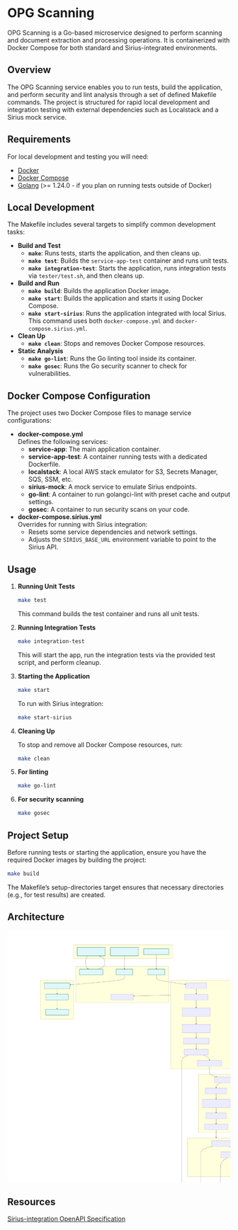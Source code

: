 # OPG Scanning

OPG Scanning is a Go-based microservice designed to perform scanning and document extraction and processing operations. It is containerized with Docker Compose for both standard and Sirius-integrated environments.

## Overview

The OPG Scanning service enables you to run tests, build the application, and perform security and lint analysis through a set of defined Makefile commands. The project is structured for rapid local development and integration testing with external dependencies such as Localstack and a Sirius mock service.

## Requirements

For local development and testing you will need:

- [Docker](https://www.docker.com/get-started)
- [Docker Compose](https://docs.docker.com/compose/install/)
- [Golang](https://golang.org) (>= 1.24.0 - if you plan on running tests outside of Docker)

## Local Development

The Makefile includes several targets to simplify common development tasks:

- **Build and Test**
  - **`make`**: Runs tests, starts the application, and then cleans up.
  - **`make test`**: Builds the `service-app-test` container and runs unit tests.
  - **`make integration-test`**: Starts the application, runs integration tests via `tester/test.sh`, and then cleans up.
- **Build and Run**
  - **`make build`**: Builds the application Docker image.
  - **`make start`**: Builds the application and starts it using Docker Compose.
  - **`make start-sirius`**: Runs the application integrated with local Sirius. This command uses both `docker-compose.yml` and `docker-compose.sirius.yml`.
- **Clean Up**
  - **`make clean`**: Stops and removes Docker Compose resources.
- **Static Analysis**
  - **`make go-lint`**: Runs the Go linting tool inside its container.
  - **`make gosec`**: Runs the Go security scanner to check for vulnerabilities.

## Docker Compose Configuration

The project uses two Docker Compose files to manage service configurations:

- **docker-compose.yml**  
  Defines the following services:
  - **service-app**: The main application container.
  - **service-app-test**: A container running tests with a dedicated Dockerfile.
  - **localstack**: A local AWS stack emulator for S3, Secrets Manager, SQS, SSM, etc.
  - **sirius-mock**: A mock service to emulate Sirius endpoints.
  - **go-lint**: A container to run golangci-lint with preset cache and output settings.
  - **gosec**: A container to run security scans on your code.
- **docker-compose.sirius.yml**  
  Overrides for running with Sirius integration:
  - Resets some service dependencies and network settings.
  - Adjusts the `SIRIUS_BASE_URL` environment variable to point to the Sirius API.

## Usage

1. **Running Unit Tests**

   ```bash
   make test
   ```

   This command builds the test container and runs all unit tests.

2. **Running Integration Tests**

   ```bash
   make integration-test
   ```

   This will start the app, run the integration tests via the provided test script, and perform cleanup.

3. **Starting the Application**

   ```bash
   make start
   ```

   To run with Sirius integration:

   ```bash
   make start-sirius
   ```

4. **Cleaning Up**

   To stop and remove all Docker Compose resources, run:

   ```bash
   make clean
   ```

5. **For linting**

   ```bash
   make go-lint
   ```

6. **For security scanning**
   ```bash
   make gosec
   ```

## Project Setup

Before running tests or starting the application, ensure you have the required Docker images by building the project:

```bash
make build
```

The Makefile’s setup-directories target ensures that necessary directories (e.g., for test results) are created.

## Architecture

![Architecture Diagram](docs/architecture/diagrams/scanning-api.svg)

## Resources

[Sirius-integration OpenAPI Specification](docker/sirius/openapi.yaml)
